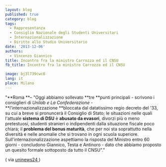 ```yaml
---
layout: blog
published: true
category: blog
tags:
  - Rappresentanza
  - Consiglio Nazionale degli Studenti Universitari
  - Internazionalizzazione
  - Diritto allo Studio Universitario
date: '2013-12-06'
authors:
  - Vincenzo Giannico
title: Incontro fra la ministro Carrozza ed il CNSU
fb_title: Incontro fra la ministro Carrozza ed il CNSU

image: bj3l739cwc8
lang: it
place: Milano
---
```


"**Roma **– "Oggi abbiamo sollevato **tre **punti principali - scrivono i consiglieri di _Unilab e La Confederazione_ -**l'internazionalizzazione **bloccata dal datatissimo regio decreto del '33, su cui a breve si pronuncerà il Consiglio di Stato; le situazioni nelle quali l'attuale **sistema di DSU** è **abusato da evasori**, divorzi più o meno pretestuosi, studenti stranieri o indipendenti dalla situazione fiscale poco chiara; il **problema del bonus maturità**, che per noi sta soprattutto nella diversità e nelle anomalie che si trovano in ogni scuola superiore. Sull'internazionalizzazione aspettiamo la risposta del Ministro entro 60 giorni - concludono Giannico, Testa e Antinoro - dato che abbiamo proposto un quesito formale sottoposto da tutto il CNSU"."

( via [uninews24 ](http://www.uninews24.it/news-nazionali-universita-italia/11197-incontro-cnsu-carrozza,-le-reazioni.html))
